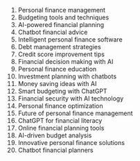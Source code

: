 1. Personal finance management
2. Budgeting tools and techniques
3. AI-powered financial planning
4. Chatbot financial advice
5. Intelligent personal finance software
6. Debt management strategies
7. Credit score improvement tips
8. Financial decision making with AI
9. Personal finance education
10. Investment planning with chatbots
11. Money saving ideas with AI
12. Smart budgeting with ChatGPT
13. Financial security with AI technology
14. Personal finance optimization
15. Future of personal finance management
16. ChatGPT for financial literacy
17. Online financial planning tools
18. AI-driven budget analysis
19. Innovative personal finance solutions
20. Chatbot financial planners

